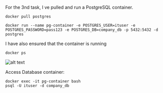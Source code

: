 For the 3nd task, I ve pulled and run a PostgreSQL container.

```powrshell
docker pull postgres

docker run --name pg-container -e POSTGRES_USER=ituser -e POSTGRES_PASSWORD=pass123 -e POSTGRES_DB=company_db -p 5432:5432 -d postgres
```

I have also ensured that the container is running
```powrshell
docker ps
```
![alt text](image.png)

Access Database container:
```powrshell
docker exec -it pg-container bash
psql -U ituser -d company_db
```


